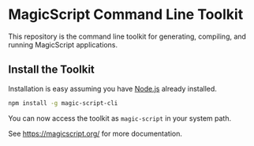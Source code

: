 # MagicScript Command Line Toolkit

This repository is the command line toolkit for generating, compiling, and running MagicScript applications.

## Install the Toolkit

Installation is easy assuming you have [Node.js](https://nodejs.org/) already installed.

```sh
npm install -g magic-script-cli
```

You can now access the toolkit as `magic-script` in your system path.

See https://magicscript.org/ for more documentation.


